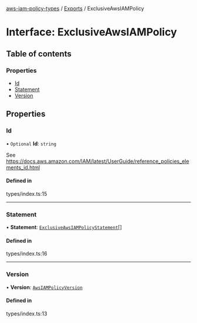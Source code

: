 [aws-iam-policy-types](../README.md) / [Exports](../modules.md) / ExclusiveAwsIAMPolicy

# Interface: ExclusiveAwsIAMPolicy

## Table of contents

### Properties

- [Id](ExclusiveAwsIAMPolicy.md#id)
- [Statement](ExclusiveAwsIAMPolicy.md#statement)
- [Version](ExclusiveAwsIAMPolicy.md#version)

## Properties

### Id

• `Optional` **Id**: `string`

See https://docs.aws.amazon.com/IAM/latest/UserGuide/reference_policies_elements_id.html

#### Defined in

types/index.ts:15

___

### Statement

• **Statement**: [`ExclusiveAwsIAMPolicyStatement`](../modules.md#exclusiveawsiampolicystatement)[]

#### Defined in

types/index.ts:16

___

### Version

• **Version**: [`AwsIAMPolicyVersion`](../modules.md#awsiampolicyversion)

#### Defined in

types/index.ts:13
